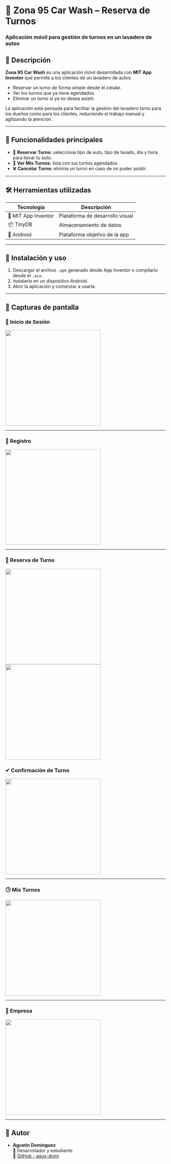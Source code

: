 # 🚗 Zona 95 Car Wash – Reserva de Turnos  
### Aplicación móvil para gestión de turnos en un lavadero de autos

## 📱 Descripción

**Zona 95 Car Wash** es una aplicación móvil desarrollada con **MIT App Inventor** que permite a los clientes de un lavadero de autos:

- Reservar un turno de forma simple desde el celular.
- Ver los turnos que ya tiene agendados.
- Eliminar un turno si ya no desea asistir.

La aplicación está pensada para facilitar la gestión del lavadero tanto para los dueños como para los clientes, reduciendo el trabajo manual y agilizando la atención.

---

## 🧩 Funcionalidades principales

- 📅 **Reservar Turno:** selecciona tipo de auto, tipo de lavado, día y hora para llevar tu auto.
- 👀 **Ver Mis Turnos:** lista con tus turnos agendados.
- ❌ **Cancelar Turno:** elimina un turno en caso de no poder asistir.

---

## 🛠️ Herramientas utilizadas

| Tecnología           | Descripción                          |
|----------------------|--------------------------------------|
| 🧱 MIT App Inventor   | Plataforma de desarrollo visual      |
| 📦 TinyDB | Almacenamiento de datos |
| 📱 Android            | Plataforma objetivo de la app        |

---

## 🔧 Instalación y uso

1. Descargar el archivo `.apk` generado desde App Inventor o compilarlo desde el `.aia`.
2. Instalarlo en un dispositivo Android.
3. Abrir la aplicación y comenzar a usarla.

---

## 📸 Capturas de pantalla
### 🔷 Inicio de Sesión
<img src="https://github.com/user-attachments/assets/4ac089d0-61a7-4cde-a69d-247f6e461c87" width="300"/>


---
### 🔷 Registro
<img src="https://github.com/user-attachments/assets/fc0146f9-3d3f-49f3-bc39-1cfe8d1a5dae" width="300"/>


---
### 📅 Reserva de Turno
<img src="https://github.com/user-attachments/assets/dafa926c-8efd-4a89-977c-62c1b72e936b" width="300"/>
<img src="https://github.com/user-attachments/assets/286d0114-125a-461d-b1c4-7b51faddca2e" width="300"/>

### ✔ Confirmación de Turno
<img src="https://github.com/user-attachments/assets/ce7d2cbb-aac8-40be-b69a-c0f07472ee55" width="300"/>


---
### 🕒 Mis Turnos
<img src="https://github.com/user-attachments/assets/24ddcae9-eff8-4b6c-b543-f1a8b6ef027a" width="300"/>


---
### 🏢 Empresa
<img src="https://github.com/user-attachments/assets/2a6780f5-d52a-47af-b6c4-aa0397ee3438" width="300"/>


---
## 👤 Autor

- **Agustín Domínguez**  
  💼 Desarrollador y estudiante  
  🔗 [GitHub - agus-domi](https://github.com/agus-domi)
